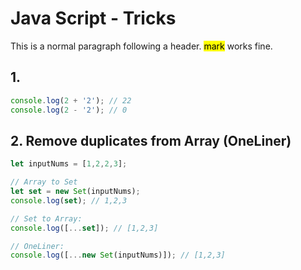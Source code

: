 # Java Script - Tricks

This is a normal paragraph following a header. <mark>mark</mark> works fine.

## 1. 

```js
console.log(2 + '2'); // 22
console.log(2 - '2'); // 0
```

## 2. Remove duplicates from Array (OneLiner)

```js
let inputNums = [1,2,2,3];

// Array to Set
let set = new Set(inputNums);
console.log(set); // 1,2,3

// Set to Array:
console.log([...set]); // [1,2,3]

// OneLiner:
console.log([...new Set(inputNums)]); // [1,2,3]
```

